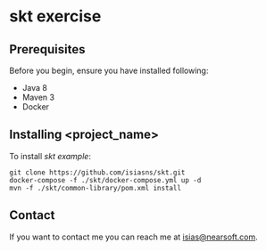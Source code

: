 # skt exercise

## Prerequisites

Before you begin, ensure you have installed following:
* Java 8
* Maven 3
* Docker

## Installing <project_name>

To install *skt example*:

```
git clone https://github.com/isiasns/skt.git
docker-compose -f ./skt/docker-compose.yml up -d
mvn -f ./skt/common-library/pom.xml install
```

## Contact

If you want to contact me you can reach me at isias@nearsoft.com.